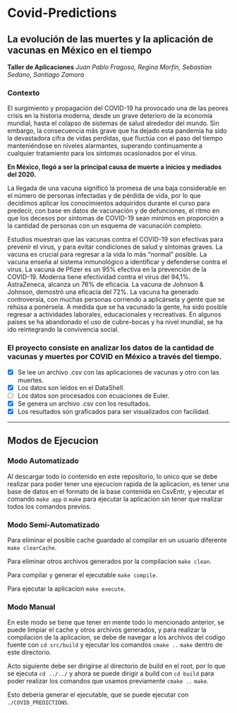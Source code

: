# Covid-Predictions

## La evolución de las muertes y la aplicación de vacunas en México en el tiempo

**Taller de Aplicaciones**
_Juan Pablo Fragoso, Regina Morfín, Sebastían Sedano, Santiago Zamora_

### Contexto

El surgimiento y propagación del COVID-19 ha provocado una de las peores crisis en la
historia moderna, desde un grave deterioro de la economía mundial, hasta el colapso
de sistemas de salud alrededor del mundo. Sin embargo, la consecuencia más grave
que ha dejado esta pandemia ha sido la devastadora cifra de vidas perdidas, que fluctúa
con el paso del tiempo manteniéndose en niveles alarmantes, superando
continuamente a cualquier tratamiento para los síntomas ocasionados por el virus.

**En México, llegó a ser la principal causa de muerte a inicios y mediados del 2020.**

La llegada de una vacuna significó la promesa de una baja considerable en el número
de personas infectadas y de pérdida de vida, por lo que decidimos aplicar los
conocimientos adquiridos durante el curso para predecir, con base en datos de
vacunación y de defunciones, el ritmo en que los decesos por síntomas de COVID-19
sean mínimos en proporción a la cantidad de personas con un esquema de vacunación
completo.

Estudios muestran que las vacunas contra el COVID-19 son efectivas para prevenir el
virus, y para evitar condiciones de salud y síntomas graves. La vacuna es crucial para
regresar a la vida lo más “normal” posible. La vacuna enseña al sistema inmunológico a
identificar y defenderse contra el virus. La vacuna de Pfizer es un 95% efectiva en la
prevención de la COVID-19. Moderna tiene efectividad contra el virus del 94,1%.
AstraZeneca, alcanza un 76% de eficacia. La vacuna de Johnson & Johnson, demostró
una eficacia del 72%. La vacuna ha generado controversia, con muchas personas
corriendo a aplicársela y gente que se rehúsa a ponérsela. A medida que se ha vacunado
la gente, ha sido posible regresar a actividades laborales, educacionales y recreativas.
En algunos países se ha abandonado el uso de cubre-bocas y ha nivel mundial, se ha ido
reintegrando la convivencia social.

### El proyecto consiste en analizar los datos de la cantidad de vacunas y muertes por COVID en México a través del tiempo.

-   [x] Se lee un archivo .csv con las aplicaciones de vacunas y otro con las muertes.
-   [x] Los datos son leídos en el DataShell.
-   [ ] Los datos son procesados con ecuaciones de Euler.
-   [x] Se genera un archivo .csv con los resultados.
-   [x] Los resultados son graficados para ser visualizados con facilidad.

---

## Modos de Ejecucion

### Modo Automatizado

Al descargar todo lo contenido en este repositorio, lo unico que se debe realizar para poder tener una ejecucion rapida de la aplicacion, es tener una base de datos en el formato de la base contenida en CsvEntr, y ejecutar el comando
`make app` o `make`
para ejecutar la aplicacion sin tener que realizar todos los comandos previos.

### Modo Semi-Automatizado

Para eliminar el posible cache guardado al compilar en un usuario diferente
`make clearCache`.

Para eliminar otros archivos generados por la compilacion
`make clean`.

Para compilar y generar el ejecutable
`make compile`.

Para ejecutar la aplicacion
`make execute`.

### Modo Manual

En este modo se tiene que tener en mente todo lo mencionado anterior, se puede limpiar el cache y otros archivos generados, y para realizar la compilacion de la aplicacion, se debe de navegar a los archivos del codigo fuente con
`cd src/build`
y ejecutar los comandos
`cmake ..`
`make`
dentro de este directorio.

Acto siguiente debe ser dirigirse al directorio de build en el root, por lo que se ejecuta
`cd ../../`
y ahora se puede dirigir a build con
`cd build`
para poder realizar los comandos que usamos previamente
`cmake ..`
`make`.

Esto deberia generar el ejecutable, que se puede ejecutar con
`./COVID_PREDICTIONS`.

